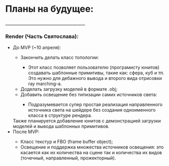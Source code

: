 <h1>Планы на будущее:</h1>
_______________________________________
<h3>Render (Часть Святослава):</h3>
<ul>
  <li>До MVP (~10 апреля):</li>
    <ul>
      <li>Закончить делать класс топологии:</li>
        <ul>
            <li>
                Этот класс позволяет пользователю (програмисту юнитов)
                создавать шаблонные примитивы, такие как: сфера, куб и тп.<br>
                Это нужно для дебажного вывода и второго вида отрисовки ray marching-a.
            </li>
        </ul>
      <li>Доделать загрузку моделей в формате .obj;</li>
      <li>Добавить освещение без типизации самих источников света:</li>
        <ul>
            <li>
                Подразумевается супер простая реализация направленного источника света
                на шейдере без создания одноименного класса в структуре рендера.
            </li>
        </ul>
    </ul>
Также планируется добавление юнитов с демонстрацией загрузки моделей и вывода шаблонных примитивов.
  <li>После MVP:</li>
    <ul>
      <li>Класс текстур и FBO (frame buffer object);</li>
      <li>
        Освещение и поддержка множества источников освещения: это касается как их
        количества на сцене так и количества их видов (точечный, направленный, прожекторный).
      </li>
    </ul>
</ul>